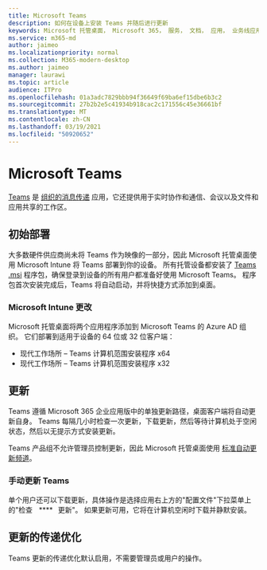 ```yaml
---
title: Microsoft Teams
description: 如何在设备上安装 Teams 并随后进行更新
keywords: Microsoft 托管桌面， Microsoft 365， 服务， 文档， 应用， 业务线应用， LOB 应用
ms.service: m365-md
author: jaimeo
ms.localizationpriority: normal
ms.collection: M365-modern-desktop
ms.author: jaimeo
manager: laurawi
ms.topic: article
audience: ITPro
ms.openlocfilehash: 01a3adc7829bbb94f36649f69ba6ef15dbe6b3c2
ms.sourcegitcommit: 27b2b2e5c41934b918cac2c171556c45e36661bf
ms.translationtype: MT
ms.contentlocale: zh-CN
ms.lasthandoff: 03/19/2021
ms.locfileid: "50920652"
---
```

# <a name="microsoft-teams"></a>Microsoft Teams

[Teams](https://www.microsoft.com/microsoft-365/microsoft-teams/group-chat-software) 是 [组织的消息传递](https://support.microsoft.com/office/microsoft-teams-basics-6d5f52e6-5306-4096-ac24-c3082b79eaf0) 应用，它还提供用于实时协作和通信、会议以及文件和应用共享的工作区。

## <a name="initial-deployment"></a>初始部署

大多数硬件供应商尚未将 Teams 作为映像的一部分，因此 Microsoft 托管桌面使用 Microsoft Intune 将 Teams 部署到你的设备。 所有托管设备都安装了 [Teams .msi](/MicrosoftTeams/msi-deployment#how-the-microsoft-teams-msi-package-works) 程序包，确保登录到设备的所有用户都准备好使用 Microsoft Teams。 程序包首次安装完成后，Teams 将自动启动，并将快捷方式添加到桌面。

### <a name="microsoft-intune-changes"></a>Microsoft Intune 更改

Microsoft 托管桌面将两个应用程序添加到 Microsoft Teams 的 Azure AD 组织。 它们部署到适用于设备的 64 位或 32 位客户端：  

- 现代工作场所 – Teams 计算机范围安装程序 x64  
- 现代工作场所 – Teams 计算机范围安装程序 x32

## <a name="updates"></a>更新

Teams 遵循 Microsoft 365 企业应用版中的单独更新路径，桌面客户端将自动更新自身。 Teams 每隔几小时检查一次更新，下载更新，然后等待计算机处于空闲状态，然后以无提示方式安装更新。  

Teams 产品组不允许管理员控制更新，因此 Microsoft 托管桌面使用 [标准自动更新频道](/microsoftteams/teams-client-update#can-admins-deploy-updates-instead-of-teams-auto-updating)。

### <a name="manually-updating-teams"></a>手动更新 Teams

单个用户还可以下载更新，具体操作是选择应用右上方的"配置文件"下拉菜单上的"检查    ****   更新"。 如果更新可用，它将在计算机空闲时下载并静默安装。

## <a name="delivery-optimization-of-updates"></a>更新的传递优化

Teams 更新的传递优化默认启用，不需要管理员或用户的操作。